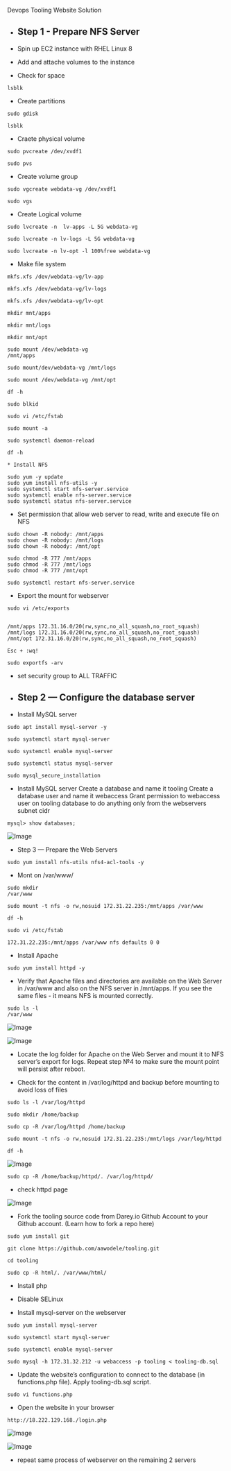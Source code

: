 Devops Tooling Website Solution

* ## Step 1 - Prepare NFS Server

* Spin up EC2 instance with RHEL Linux 8

* Add and attache volumes to the instance

* Check for space
```
lsblk
```
* Create partitions

```
sudo gdisk
```
```
lsblk
```
* Craete physical volume

```
sudo pvcreate /dev/xvdf1
```
```
sudo pvs
```
* Create volume group

```
sudo vgcreate webdata-vg /dev/xvdf1
```
```
sudo vgs
```
* Create Logical volume

```
sudo lvcreate -n  lv-apps -L 5G webdata-vg
```
```
sudo lvcreate -n lv-logs -L 5G webdata-vg
```
```
sudo lvcreate -n lv-opt -l 100%free webdata-vg
```

* Make file system
```
mkfs.xfs /dev/webdata-vg/lv-app
```
```
mkfs.xfs /dev/webdata-vg/lv-logs
```
```
mkfs.xfs /dev/webdata-vg/lv-opt
```
```
mkdir mnt/apps
```
```
mkdir mnt/logs
```
```
mkdir mnt/opt
```

```
sudo mount /dev/webdata-vg
/mnt/apps
```
```
sudo mount/dev/webdata-vg /mnt/logs
```
```
sudo mount /dev/webdata-vg /mnt/opt
```
```
df -h
```
```
sudo blkid
```
```
sudo vi /etc/fstab
```
```
sudo mount -a
```
```
sudo systemctl daemon-reload
```
```
df -h
```
```
* Install NFS

sudo yum -y update
sudo yum install nfs-utils -y
sudo systemctl start nfs-server.service
sudo systemctl enable nfs-server.service
sudo systemctl status nfs-server.service
```

* Set permission that allow web server to read, write and execute file on NFS

```
sudo chown -R nobody: /mnt/apps
sudo chown -R nobody: /mnt/logs
sudo chown -R nobody: /mnt/opt

sudo chmod -R 777 /mnt/apps
sudo chmod -R 777 /mnt/logs
sudo chmod -R 777 /mnt/opt

sudo systemctl restart nfs-server.service
```

* Export the mount for webserver

```
sudo vi /etc/exports
```
```

/mnt/apps 172.31.16.0/20(rw,sync,no_all_squash,no_root_squash)
/mnt/logs 172.31.16.0/20(rw,sync,no_all_squash,no_root_squash)
/mnt/opt 172.31.16.0/20(rw,sync,no_all_squash,no_root_squash)

Esc + :wq!

sudo exportfs -arv
```
* set security group to ALL TRAFFIC


* ## Step 2 — Configure the database server

* Install MySQL server
```
sudo apt install mysql-server -y
```
```
sudo systemctl start mysql-server
```
```
sudo systemctl enable mysql-server
```
```
sudo systemctl status mysql-server
```
```
sudo mysql_secure_installation
```
* Install MySQL server
Create a database and name it tooling
Create a database user and name it webaccess
Grant permission to webaccess user on tooling database to do anything only from the webservers subnet cidr

```
mysql> show databases;
```

![Image](Images/prj-7-db.png)

* Step 3 — Prepare the Web Servers

```
sudo yum install nfs-utils nfs4-acl-tools -y
```
* Mont on /var/www/

```
sudo mkdir 
/var/www
```
```
sudo mount -t nfs -o rw,nosuid 172.31.22.235:/mnt/apps /var/www
```
```
df -h
```
```
sudo vi /etc/fstab
```
```
172.31.22.235:/mnt/apps /var/www nfs defaults 0 0
```
* Install Apache 
```
sudo yum install httpd -y
```
* Verify that Apache files and directories are available on the Web Server in /var/www and also on the NFS server in /mnt/apps. If you see the same files - it means NFS is mounted correctly.

```
sudo ls -l
/var/www
```
![Image](Images/prj-7-var.png)

![Image](Images/prj-7-mnt-apps.png)

 * Locate the log folder for Apache on the Web Server and mount it to NFS server’s export for logs. Repeat step №4 to make sure the mount point will persist after reboot.

* Check for the content in /var/log/httpd and backup before mounting to avoid loss of files
 ```
 sudo ls -l /var/log/httpd
 ```
```
sudo mkdir /home/backup
```

```
sudo cp -R /var/log/httpd /home/backup
```
```
sudo mount -t nfs -o rw,nosuid 172.31.22.235:/mnt/logs /var/log/httpd
```
```
df -h
```
![Image](Images/prj-7-var.png)

```
sudo cp -R /home/backup/httpd/. /var/log/httpd/
```

* check httpd page

![Image](Images/prj-7-apache.png)

* Fork the tooling source code from Darey.io Github Account to your Github account. (Learn how to fork a repo here)

```
sudo yum install git
```
```
git clone https://github.com/aawodele/tooling.git
```
```
cd tooling
```
```
sudo cp -R html/. /var/www/html/
```

* Install php

* Disable SELinux

* Install mysql-server on the webserver

```
sudo yum install mysql-server
```
```
sudo systemctl start mysql-server
```
```
sudo systemctl enable mysql-server
```
```
sudo mysql -h 172.31.32.212 -u webaccess -p tooling < tooling-db.sql
```


* Update the website’s configuration to connect to the database (in functions.php file). Apply tooling-db.sql script.

```
sudo vi functions.php
```
* Open the website in your browser

```
http://18.222.129.168./login.php
```

![Image](Images/prj-7-final.png)


![Image](Images/prj-7-final-2.png)


* repeat same process of webserver on the remaining 2 servers















 

